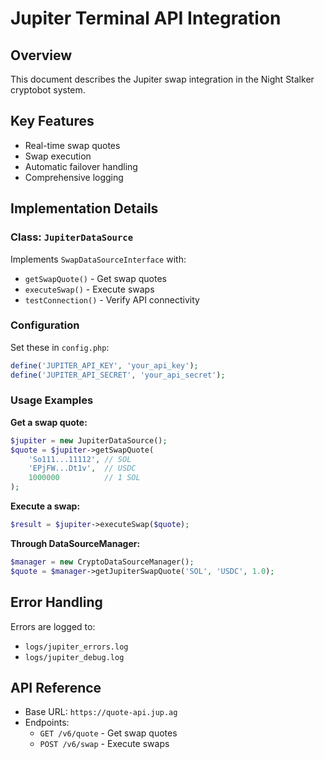 # Jupiter Terminal API Integration

## Overview
This document describes the Jupiter swap integration in the Night Stalker cryptobot system.

## Key Features
- Real-time swap quotes
- Swap execution
- Automatic failover handling
- Comprehensive logging

## Implementation Details

### Class: `JupiterDataSource`
Implements `SwapDataSourceInterface` with:
- `getSwapQuote()` - Get swap quotes
- `executeSwap()` - Execute swaps
- `testConnection()` - Verify API connectivity

### Configuration
Set these in `config.php`:
```php
define('JUPITER_API_KEY', 'your_api_key');
define('JUPITER_API_SECRET', 'your_api_secret');
```

### Usage Examples

**Get a swap quote:**
```php
$jupiter = new JupiterDataSource();
$quote = $jupiter->getSwapQuote(
    'So111...11112', // SOL
    'EPjFW...Dt1v',  // USDC
    1000000          // 1 SOL
);
```

**Execute a swap:**
```php
$result = $jupiter->executeSwap($quote);
```

**Through DataSourceManager:**
```php
$manager = new CryptoDataSourceManager();
$quote = $manager->getJupiterSwapQuote('SOL', 'USDC', 1.0);
```

## Error Handling
Errors are logged to:
- `logs/jupiter_errors.log`
- `logs/jupiter_debug.log`

## API Reference
- Base URL: `https://quote-api.jup.ag`
- Endpoints:
  - `GET /v6/quote` - Get swap quotes
  - `POST /v6/swap` - Execute swaps
